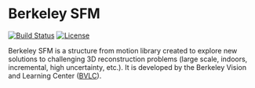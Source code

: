 # Berkeley SFM

[![Build Status](https://travis-ci.org/erik-nelson/berkeley_sfm.svg?branch=master)](https://travis-ci.org/erik-nelson/berkeley_sfm)
[![License](https://img.shields.io/badge/license-BSD-blue.svg)](LICENSE)

Berkeley SFM is a structure from motion library created to explore new solutions
to challenging 3D reconstruction problems (large scale, indoors, incremental,
high uncertainty, etc.). It is developed by the Berkeley
Vision and Learning Center ([BVLC](http://bvlc.eecs.berkeley.edu)).
